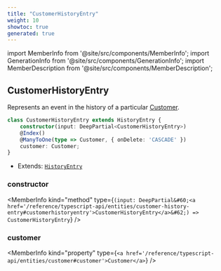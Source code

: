 ```yaml
---
title: "CustomerHistoryEntry"
weight: 10
showtoc: true
generated: true
---
```

<!-- This file was generated from the Vendure source. Do not modify. Instead, re-run the "docs:build" script -->
import MemberInfo from '@site/src/components/MemberInfo';
import GenerationInfo from '@site/src/components/GenerationInfo';
import MemberDescription from '@site/src/components/MemberDescription';


## CustomerHistoryEntry

<GenerationInfo sourceFile="packages/core/src/entity/history-entry/customer-history-entry.entity.ts" sourceLine="14" packageName="@vendure/core" />

Represents an event in the history of a particular <a href='/reference/typescript-api/entities/customer#customer'>Customer</a>.

```ts title="Signature"
class CustomerHistoryEntry extends HistoryEntry {
    constructor(input: DeepPartial<CustomerHistoryEntry>)
    @Index()
    @ManyToOne(type => Customer, { onDelete: 'CASCADE' })
    customer: Customer;
}
```
* Extends: <code><a href='/reference/typescript-api/entities/history-entry#historyentry'>HistoryEntry</a></code>



<div className="members-wrapper">

### constructor

<MemberInfo kind="method" type={`(input: DeepPartial&#60;<a href='/reference/typescript-api/entities/customer-history-entry#customerhistoryentry'>CustomerHistoryEntry</a>&#62;) => CustomerHistoryEntry`}   />


### customer

<MemberInfo kind="property" type={`<a href='/reference/typescript-api/entities/customer#customer'>Customer</a>`}   />




</div>
